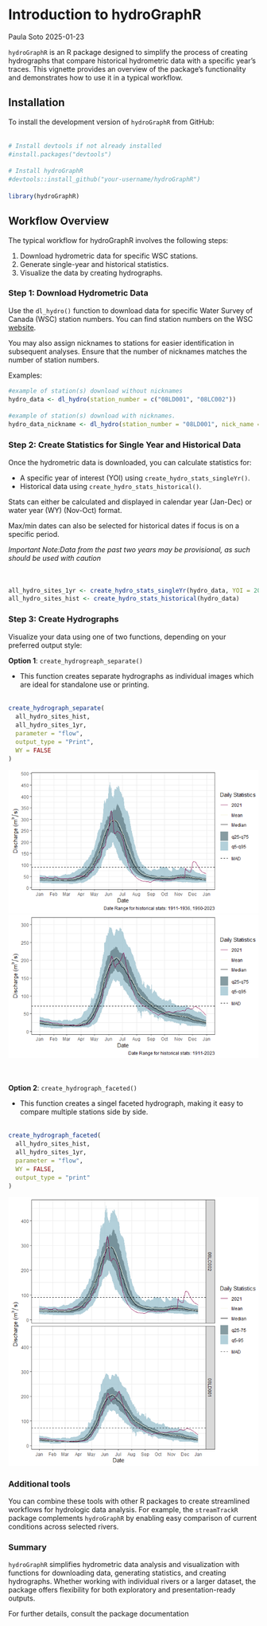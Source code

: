 Introduction to hydroGraphR
================
Paula Soto
2025-01-23

`hydroGraphR` is an R package designed to simplify the process of
creating hydrographs that compare historical hydrometric data with a
specific year’s traces. This vignette provides an overview of the
package’s functionality and demonstrates how to use it in a typical
workflow.

## Installation

To install the development version of `hydroGraphR` from GitHub:

``` r

# Install devtools if not already installed
#install.packages("devtools")

# Install hydroGraphR
#devtools::install_github("your-username/hydroGraphR")

library(hydroGraphR)
```

## Workflow Overview

The typical workflow for hydroGraphR involves the following steps:

1.  Download hydrometric data for specific WSC stations.
2.  Generate single-year and historical statistics.
3.  Visualize the data by creating hydrographs.

### Step 1: Download Hydrometric Data

Use the `dl_hydro()` function to download data for specific Water Survey
of Canada (WSC) station numbers. You can find station numbers on the WSC
[website](https://wateroffice.ec.gc.ca/search/real_time_e.html).

You may also assign nicknames to stations for easier identification in
subsequent analyses. Ensure that the number of nicknames matches the
number of station numbers.

Examples:

``` r
#example of station(s) download without nicknames
hydro_data <- dl_hydro(station_number = c("08LD001", "08LC002"))

#example of station(s) download with nicknames. 
hydro_data_nickname <- dl_hydro(station_number = "08LD001", nick_name = "Adams River")
```

### Step 2: Create Statistics for Single Year and Historical Data

Once the hydrometric data is downloaded, you can calculate statistics
for:

- A specific year of interest (YOI) using
  `create_hydro_stats_singleYr()`.
- Historical data using `create_hydro_stats_historical()`.

Stats can either be calculated and displayed in calendar year (Jan-Dec)
or water year (WY) (Nov-Oct) format.

Max/min dates can also be selected for historical dates if focus is on a
specific period.

*Important Note:Data from the past two years may be provisional, as such
should be used with caution* <br><br><br>

``` r
all_hydro_sites_1yr <- create_hydro_stats_singleYr(hydro_data, YOI = 2021, WY = FALSE) # Calendar year
all_hydro_sites_hist <- create_hydro_stats_historical(hydro_data)
```

### Step 3: Create Hydrographs

Visualize your data using one of two functions, depending on your
preferred output style:

**Option 1**: `create_hydrogreaph_separate()`

- This function creates separate hydrographs as individual images which
  are ideal for standalone use or printing.

``` r

create_hydrograph_separate(
  all_hydro_sites_hist,
  all_hydro_sites_1yr,
  parameter = "flow",
  output_type = "Print",
  WY = FALSE
)
```

![](README_files/figure-gfm/hydrographsep-1.png)<!-- -->![](README_files/figure-gfm/hydrographsep-2.png)<!-- -->
<br><br><br>

**Option 2**: `create_hydrograph_faceted()`

- This function creates a singel faceted hydrograph, making it easy to
  compare multiple stations side by side.

``` r

create_hydrograph_faceted(
  all_hydro_sites_hist,
  all_hydro_sites_1yr,
  parameter = "flow",
  WY = FALSE,
  output_type = "print"
)
```

![](README_files/figure-gfm/hydrofacet-1.png)<!-- -->

### Additional tools

You can combine these tools with other R packages to create streamlined
workflows for hydrologic data analysis. For example, the `streamTrackR`
package complements `hydroGraphR` by enabling easy comparison of current
conditions across selected rivers.

### Summary

`hydroGraphR` simplifies hydrometric data analysis and visualization
with functions for downloading data, generating statistics, and creating
hydrographs. Whether working with individual rivers or a larger dataset,
the package offers flexibility for both exploratory and
presentation-ready outputs.

For further details, consult the package documentation
